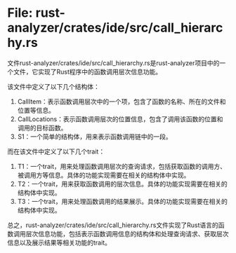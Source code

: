 # File: rust-analyzer/crates/ide/src/call_hierarchy.rs

文件rust-analyzer/crates/ide/src/call_hierarchy.rs是rust-analyzer项目中的一个文件，它实现了Rust程序中的函数调用层次信息功能。

该文件中定义了以下几个结构体：

1. CallItem：表示函数调用层次中的一个项，包含了函数的名称、所在的文件和位置等信息。
2. CallLocations：表示函数调用层次的位置信息，包含了调用该函数的位置和调用的目标函数。
3. S1：一个简单的结构体，用来表示函数调用链中的一段。

而在该文件中定义了以下几个trait：

1. T1：一个trait，用来处理函数调用层次的查询请求，包括获取函数的调用方、被调用方等信息。具体的功能实现需要在相关的结构体中实现。
2. T2：一个trait，用来获取函数调用的层次信息。具体的功能实现需要在相关的结构体中实现。
3. T3：一个trait，用来处理函数调用的结果展示。具体的功能实现需要在相关的结构体中实现。

总之，rust-analyzer/crates/ide/src/call_hierarchy.rs文件实现了Rust语言的函数调用层次信息功能，包括表示函数调用信息的结构体和处理查询请求、获取层次信息以及展示结果等相关功能的trait。


